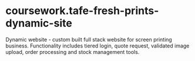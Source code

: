 # coursework.tafe-fresh-prints-dynamic-site
Dynamic website - custom built full stack website for screen printing business. Functionality includes tiered login, quote request, validated image upload, order processing and stock management tools.  
